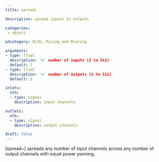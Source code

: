 ```yaml
---
title: spread~

description: spread inputs to outputs

categories:
 - object

pdcategory: ELSE, Mixing and Routing

arguments:
- type: float
  description: 'n' number of inputs (2 to 512)
  default: 2
- type: float
  description: 'n' number of outputs (2 to 512)
  default: 2

inlets:
  nth:
  - type: signal
    description: input channels

outlets:
  nth:
  - type: signal
    description: output channels

draft: false
---
```


[spread~] spreads any number of input channels across any number of output channels with equal power panning.
